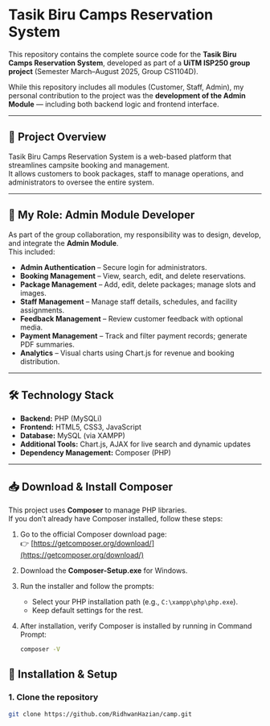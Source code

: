 # Tasik Biru Camps Reservation System

This repository contains the complete source code for the **Tasik Biru Camps Reservation System**, developed as part of a **UiTM ISP250 group project** (Semester March–August 2025, Group CS1104D).

While this repository includes all modules (Customer, Staff, Admin), my personal contribution to the project was the **development of the Admin Module** — including both backend logic and frontend interface.

---

## 📌 Project Overview

Tasik Biru Camps Reservation System is a web-based platform that streamlines campsite booking and management.  
It allows customers to book packages, staff to manage operations, and administrators to oversee the entire system.

---

## 👤 My Role: Admin Module Developer

As part of the group collaboration, my responsibility was to design, develop, and integrate the **Admin Module**.  
This included:

- **Admin Authentication** – Secure login for administrators.
- **Booking Management** – View, search, edit, and delete reservations.
- **Package Management** – Add, edit, delete packages; manage slots and images.
- **Staff Management** – Manage staff details, schedules, and facility assignments.
- **Feedback Management** – Review customer feedback with optional media.
- **Payment Management** – Track and filter payment records; generate PDF summaries.
- **Analytics** – Visual charts using Chart.js for revenue and booking distribution.

---

## 🛠 Technology Stack

- **Backend:** PHP (MySQLi)
- **Frontend:** HTML5, CSS3, JavaScript
- **Database:** MySQL (via XAMPP)
- **Additional Tools:** Chart.js, AJAX for live search and dynamic updates
- **Dependency Management:** Composer (PHP)

---

## 📥 Download & Install Composer

This project uses **Composer** to manage PHP libraries.  
If you don’t already have Composer installed, follow these steps:

1. Go to the official Composer download page:  
   👉 [https://getcomposer.org/download/](https://getcomposer.org/download/)

2. Download the **Composer-Setup.exe** for Windows.

3. Run the installer and follow the prompts:
   - Select your PHP installation path (e.g., `C:\xampp\php\php.exe`).
   - Keep default settings for the rest.

4. After installation, verify Composer is installed by running in Command Prompt:
   ```bash
   composer -V

   
## 📂 Installation & Setup

### 1. Clone the repository
```bash
git clone https://github.com/RidhwanHazian/camp.git
